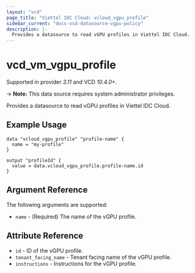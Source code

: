 ```yaml
---
layout: "vcd"
page_title: "Viettel IDC Cloud: vcloud_vgpu_profile"
sidebar_current: "docs-vcd-datasource-vgpu-policy"
description: |-
  Provides a datasource to read vGPU profiles in Viettel IDC Cloud.
---
```


# vcd\_vm\_vgpu\_profile

Supported in provider *3.11* and VCD *10.4.0+*.

-> **Note:** This data source requires system administrator privileges.

Provides a datasource to read vGPU profiles in Viettel IDC Cloud.

## Example Usage

```hcl
data "vcloud_vgpu_profile" "profile-name" {
  name = "my-profile"
}

output "profileId" {
  value = data.vcloud_vgpu_profile.profile-name.id
}
```
## Argument Reference

The following arguments are supported:

* `name` - (Required) The name of the vGPU profile.

## Attribute Reference

* `id` - ID of the vGPU profile.
* `tenant_facing_name` - Tenant facing name of the vGPU profile.
* `instructions` - Instructions for the vGPU profile.

